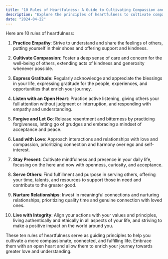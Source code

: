 ```yaml
---
title: "10 Rules of Heartfulness: A Guide to Cultivating Compassion and Connection"
description: "Explore the principles of heartfulness to cultivate compassion, empathy, and connection in your life. Discover ten rules to nurture a heart-centered approach to living."
date: "2024-04-22"
---
```

Here are 10 rules of heartfulness:



1. **Practice Empathy**: Strive to understand and share the feelings of others, putting yourself in their shoes and offering support and kindness.
   
2. **Cultivate Compassion**: Foster a deep sense of care and concern for the well-being of others, extending acts of kindness and generosity whenever possible.
   
3. **Express Gratitude**: Regularly acknowledge and appreciate the blessings in your life, expressing gratitude for the people, experiences, and opportunities that enrich your journey.
   
4. **Listen with an Open Heart**: Practice active listening, giving others your full attention without judgment or interruption, and responding with empathy and understanding.
   
5. **Forgive and Let Go**: Release resentment and bitterness by practicing forgiveness, letting go of grudges and embracing a mindset of acceptance and peace.
   
6. **Lead with Love**: Approach interactions and relationships with love and compassion, prioritizing connection and harmony over ego and self-interest.
   
7. **Stay Present**: Cultivate mindfulness and presence in your daily life, focusing on the here and now with openness, curiosity, and acceptance.
   
8. **Serve Others**: Find fulfillment and purpose in serving others, offering your time, talents, and resources to support those in need and contribute to the greater good.
   
9. **Nurture Relationships**: Invest in meaningful connections and nurturing relationships, prioritizing quality time and genuine connection with loved ones.
   
10. **Live with Integrity**: Align your actions with your values and principles, living authentically and ethically in all aspects of your life, and striving to make a positive impact on the world around you.

These ten rules of heartfulness serve as guiding principles to help you cultivate a more compassionate, connected, and fulfilling life. Embrace them with an open heart and allow them to enrich your journey towards greater love and understanding.
